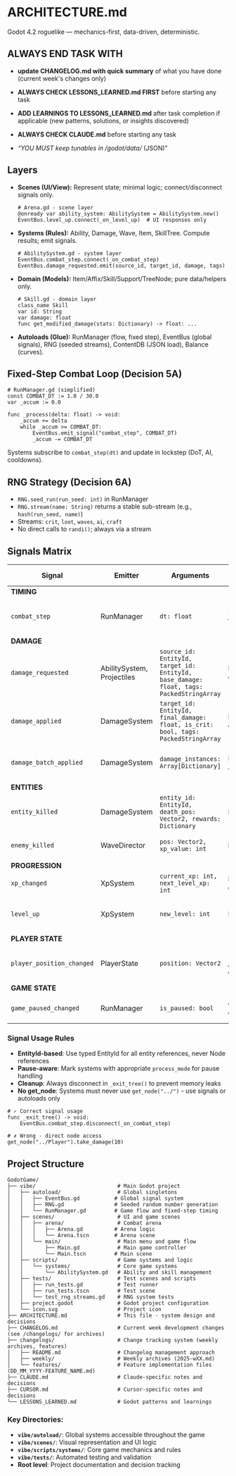 # ARCHITECTURE.md
Godot 4.2 roguelike — mechanics-first, data-driven, deterministic.

## ALWAYS END TASK WITH ##
- **update CHANGELOG.md with quick summary** of what you have done (current week's changes only)
- **ALWAYS CHECK LESSONS_LEARNED.md FIRST** before starting any task
- **ADD LEARNINGS TO LESSONS_LEARNED.md** after task completion if applicable (new patterns, solutions, or insights discovered)
- **ALWAYS CHECK CLAUDE.md** before starting any task

- *“YOU MUST keep tunables in /godot/data/* (JSON)”


## Layers
- **Scenes (UI/View):** Represent state; minimal logic; connect/disconnect signals only.
  ```gdscript
  # Arena.gd - scene layer
  @onready var ability_system: AbilitySystem = AbilitySystem.new()
  EventBus.level_up.connect(_on_level_up)  # UI responses only
  ```
- **Systems (Rules):** Ability, Damage, Wave, Item, SkillTree. Compute results; emit signals.
  ```gdscript
  # AbilitySystem.gd - system layer  
  EventBus.combat_step.connect(_on_combat_step)
  EventBus.damage_requested.emit(source_id, target_id, damage, tags)
  ```
- **Domain (Models):** Item/Affix/Skill/Support/TreeNode; pure data/helpers only.
  ```gdscript
  # Skill.gd - domain layer
  class_name Skill
  var id: String
  var damage: float
  func get_modified_damage(stats: Dictionary) -> float: ...
  ```
- **Autoloads (Glue):** RunManager (flow, fixed step), EventBus (global signals), RNG (seeded streams), ContentDB (JSON load), Balance (curves).

## Fixed-Step Combat Loop (Decision 5A)
```gdscript
# RunManager.gd (simplified)
const COMBAT_DT := 1.0 / 30.0
var _accum := 0.0

func _process(delta: float) -> void:
    _accum += delta
    while _accum >= COMBAT_DT:
        EventBus.emit_signal("combat_step", COMBAT_DT)
        _accum -= COMBAT_DT
```

Systems subscribe to `combat_step(dt)` and update in lockstep (DoT, AI, cooldowns).

## RNG Strategy (Decision 6A)
- `RNG.seed_run(run_seed: int)` in RunManager
- `RNG.stream(name: String)` returns a stable sub-stream (e.g., `hash(run_seed, name)`)
- Streams: `crit`, `loot`, `waves`, `ai`, `craft`
- No direct calls to `randi()`; always via a stream


## Signals Matrix

| Signal | Emitter | Arguments | Cadence | Pause Behavior | Purpose |
|--------|---------|-----------|---------|----------------|---------|
| **TIMING** |
| `combat_step` | RunManager | `dt: float` | 30Hz fixed | Paused during UI | Drives deterministic combat updates |
| **DAMAGE** |
| `damage_requested` | AbilitySystem, Projectiles | `source_id: EntityId, target_id: EntityId, base_damage: float, tags: PackedStringArray` | Per collision | Active | Request damage calculation |
| `damage_applied` | DamageSystem | `target_id: EntityId, final_damage: float, is_crit: bool, tags: PackedStringArray` | Per damage | Active | Single damage instance applied |
| `damage_batch_applied` | DamageSystem | `damage_instances: Array[Dictionary]` | Per AoE/batch | Active | Multiple damage instances for AoE |
| **ENTITIES** |
| `entity_killed` | DamageSystem | `entity_id: EntityId, death_pos: Vector2, rewards: Dictionary` | Per death | Active | Entity death with typed rewards |
| `enemy_killed` | WaveDirector | `pos: Vector2, xp_value: int` | Per death | Active | Legacy enemy death (deprecated) |
| **PROGRESSION** |
| `xp_changed` | XpSystem | `current_xp: int, next_level_xp: int` | Per XP gain | Active | XP values updated |
| `level_up` | XpSystem | `new_level: int` | Per level | Triggers pause | Player leveled up, show CardPicker |
| **PLAYER STATE** |
| `player_position_changed` | PlayerState | `position: Vector2` | 10-15Hz / 12px delta | Active | Cached player position for systems |
| **GAME STATE** |
| `game_paused_changed` | RunManager | `is_paused: bool` | On state change | N/A | Game pause state coordination |

### Signal Usage Rules
- **EntityId-based**: Use typed EntityId for all entity references, never Node references
- **Pause-aware**: Mark systems with appropriate `process_mode` for pause handling  
- **Cleanup**: Always disconnect in `_exit_tree()` to prevent memory leaks
- **No get_node**: Systems must never use `get_node("../")` - use signals or autoloads only

```gdscript
# ✓ Correct signal usage
func _exit_tree() -> void:
    EventBus.combat_step.disconnect(_on_combat_step)

# ✗ Wrong - direct node access
get_node("../Player").take_damage(10)
```





## Project Structure

```
GodotGame/
├── vibe/                          # Main Godot project
│   ├── autoload/                  # Global singletons
│   │   ├── EventBus.gd           # Global signal system
│   │   ├── RNG.gd                # Seeded random number generation
│   │   └── RunManager.gd         # Game flow and fixed-step timing
│   ├── scenes/                    # UI and game scenes
│   │   ├── arena/                 # Combat arena
│   │   │   ├── Arena.gd          # Arena logic
│   │   │   └── Arena.tscn        # Arena scene
│   │   └── main/                  # Main menu and game flow
│   │       ├── Main.gd            # Main game controller
│   │       └── Main.tscn         # Main scene
│   ├── scripts/                   # Game systems and logic
│   │   └── systems/               # Core game systems
│   │       └── AbilitySystem.gd   # Ability and skill management
│   ├── tests/                     # Test scenes and scripts
│   │   ├── run_tests.gd           # Test runner
│   │   ├── run_tests.tscn         # Test scene
│   │   └── test_rng_streams.gd    # RNG system tests
│   ├── project.godot              # Godot project configuration
│   └── icon.svg                   # Project icon
├── ARCHITECTURE.md                # This file - system design and decisions
├── CHANGELOG.md                   # Current week development changes (see /changelogs/ for archives)
├── changelogs/                    # Change tracking system (weekly archives, features)
│   ├── README.md                  # Changelog management approach
│   ├── weekly/                    # Weekly archives (2025-wXX.md)
│   └── features/                  # Feature implementation files (DD_MM_YYYY-FEATURE_NAME.md)
├── CLAUDE.md                      # Claude-specific notes and decisions
├── CURSOR.md                      # Cursor-specific notes and decisions
└── LESSONS_LEARNED.md             # Godot patterns and learnings
```

### Key Directories:
- **`vibe/autoload/`**: Global systems accessible throughout the game
- **`vibe/scenes/`**: Visual representation and UI logic
- **`vibe/scripts/systems/`**: Core game mechanics and rules
- **`vibe/tests/`**: Automated testing and validation
- **Root level**: Project documentation and decision tracking

